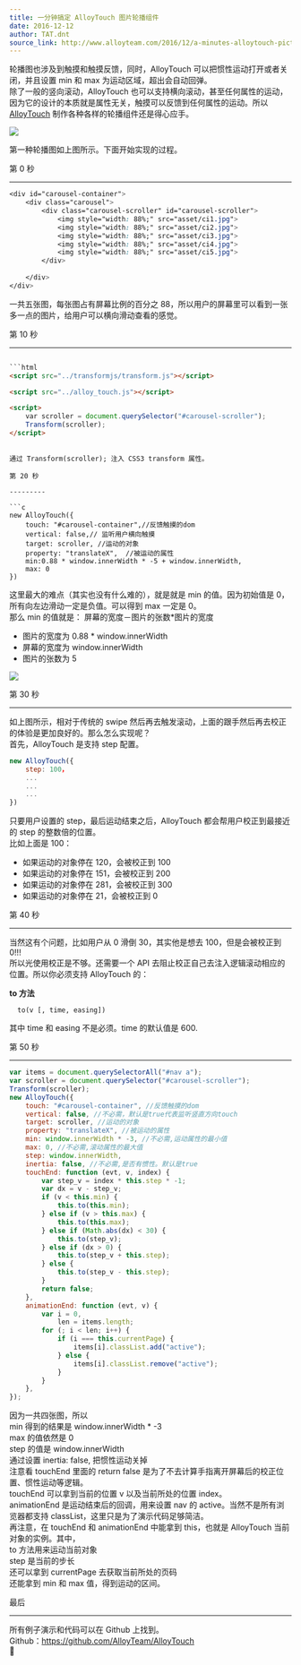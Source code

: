 ```yaml
---
title: 一分钟搞定 AlloyTouch 图片轮播组件
date: 2016-12-12
author: TAT.dnt
source_link: http://www.alloyteam.com/2016/12/a-minutes-alloytouch-picture-carousel-component/
---
```


<!-- {% raw %} - for jekyll -->

轮播图也涉及到触摸和触摸反馈，同时，AlloyTouch 可以把惯性运动打开或者关闭，并且设置 min 和 max 为运动区域，超出会自动回弹。  
除了一般的竖向滚动，AlloyTouch 也可以支持横向滚动，甚至任何属性的运动，因为它的设计的本质就是属性无关，触摸可以反馈到任何属性的运动。所以 [AlloyTouch](https://github.com/AlloyTeam/AlloyTouch) 制作各种各样的轮播组件还是得心应手。

![](http://images2015.cnblogs.com/blog/105416/201612/105416-20161209125418429-1113660217.gif)

第一种轮播图如上图所示。下面开始实现的过程。

第 0 秒  

* * *

```css
<div id="carousel-container">
    <div class="carousel">
        <div class="carousel-scroller" id="carousel-scroller">
            <img style="width: 88%;" src="asset/ci1.jpg">
            <img style="width: 88%;" src="asset/ci2.jpg">
            <img style="width: 88%;" src="asset/ci3.jpg">
            <img style="width: 88%;" src="asset/ci4.jpg">
            <img style="width: 88%;" src="asset/ci5.jpg">
        </div>
 
    </div>
</div>
```

一共五张图，每张图占有屏幕比例的百分之 88，所以用户的屏幕里可以看到一张多一点的图片，给用户可以横向滑动查看的感觉。

第 10 秒  

* * *

````html

```html
<script src="../transformjs/transform.js"></script>
````

```html
<script src="../alloy_touch.js"></script>
```

```html
<script>
    var scroller = document.querySelector("#carousel-scroller");
    Transform(scroller); 
</script>
```

````

通过 Transform(scroller); 注入 CSS3 transform 属性。

第 20 秒  

---------

```c
new AlloyTouch({
    touch: "#carousel-container",//反馈触摸的dom
    vertical: false,// 监听用户横向触摸
    target: scroller, //运动的对象
    property: "translateX",  //被运动的属性
    min:0.88 * window.innerWidth * -5 + window.innerWidth, 
    max: 0
})
````

这里最大的难点（其实也没有什么难的），就是就是 min 的值。因为初始值是 0，所有向左边滑动一定是负值。可以得到 max 一定是 0。  
那么 min 的值就是： 屏幕的宽度－图片的张数\*图片的宽度

-   图片的宽度为 0.88 \* window.innerWidth
-   屏幕的宽度为 window.innerWidth
-   图片的张数为 5

![](http://images2015.cnblogs.com/blog/105416/201612/105416-20161209125531413-1028411634.gif)

第 30 秒  

* * *

如上图所示，相对于传统的 swipe 然后再去触发滚动，上面的跟手然后再去校正的体验是更加良好的。那么怎么实现呢？  
首先，AlloyTouch 是支持 step 配置。

```javascript
new AlloyTouch({
    step: 100，
    ...
    ...
    ...
})
```

只要用户设置的 step，最后运动结束之后，AlloyTouch 都会帮用户校正到最接近的 step 的整数倍的位置。  
比如上面是 100：

-   如果运动的对象停在 120，会被校正到 100
-   如果运动的对象停在 151，会被校正到 200
-   如果运动的对象停在 281，会被校正到 300
-   如果运动的对象停在 21，会被校正到 0

第 40 秒  

* * *

当然这有个问题，比如用户从 0 滑倒 30，其实他是想去 100，但是会被校正到 0!!!  
所以光使用校正是不够。还需要一个 API 去阻止校正自己去注入逻辑滚动相应的位置。所以你必须支持 AlloyTouch 的：

**to 方法**

      to(v [, time, easing]) 

其中 time 和 easing 不是必须。time 的默认值是 600.

第 50 秒  

* * *

```javascript
var items = document.querySelectorAll("#nav a");
var scroller = document.querySelector("#carousel-scroller");
Transform(scroller);
new AlloyTouch({
    touch: "#carousel-container", //反馈触摸的dom
    vertical: false, //不必需，默认是true代表监听竖直方向touch
    target: scroller, //运动的对象
    property: "translateX", //被运动的属性
    min: window.innerWidth * -3, //不必需,运动属性的最小值
    max: 0, //不必需,滚动属性的最大值
    step: window.innerWidth,
    inertia: false, //不必需,是否有惯性。默认是true
    touchEnd: function (evt, v, index) {
        var step_v = index * this.step * -1;
        var dx = v - step_v;
        if (v < this.min) {
            this.to(this.min);
        } else if (v > this.max) {
            this.to(this.max);
        } else if (Math.abs(dx) < 30) {
            this.to(step_v);
        } else if (dx > 0) {
            this.to(step_v + this.step);
        } else {
            this.to(step_v - this.step);
        }
        return false;
    },
    animationEnd: function (evt, v) {
        var i = 0,
            len = items.length;
        for (; i < len; i++) {
            if (i === this.currentPage) {
                items[i].classList.add("active");
            } else {
                items[i].classList.remove("active");
            }
        }
    },
});
```

因为一共四张图，所以  
min 得到的结果是 window.innerWidth \* -3  
max 的值依然是 0  
step 的值是 window.innerWidth  
通过设置 inertia: false, 把惯性运动关掉  
注意看 touchEnd 里面的 return false 是为了不去计算手指离开屏幕后的校正位置、惯性运动等逻辑。  
touchEnd 可以拿到当前的位置 v 以及当前所处的位置 index。  
animationEnd 是运动结束后的回调，用来设置 nav 的 active。当然不是所有浏览器都支持 classList，这里只是为了演示代码足够简洁。  
再注意，在 touchEnd 和 animationEnd 中能拿到 this，也就是 AlloyTouch 当前对象的实例。其中，  
to 方法用来运动当前对象  
step 是当前的步长  
还可以拿到 currentPage 去获取当前所处的页码  
还能拿到 min 和 max 值，得到运动的区间。

最后  

* * *

所有例子演示和代码可以在 Github 上找到。  
Github：<https://github.com/AlloyTeam/AlloyTouch>  


<!-- {% endraw %} - for jekyll -->